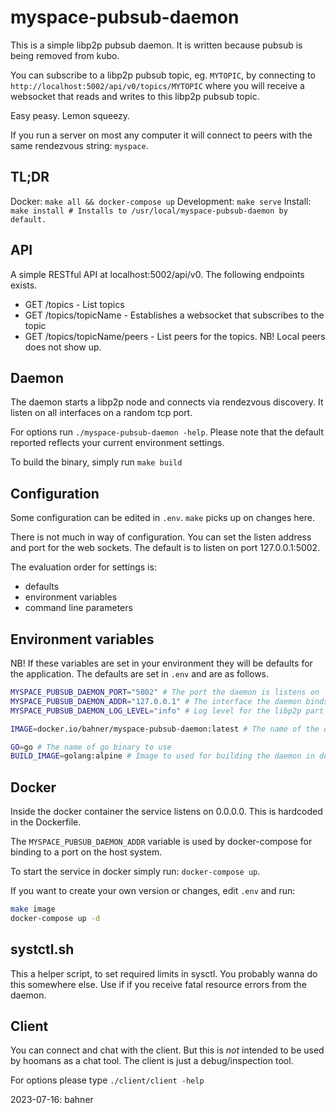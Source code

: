 # myspace-pubsub-daemon

This is a simple libp2p pubsub daemon. It is written because
pubsub is being removed from kubo.

You can subscribe to a libp2p pubsub topic, eg. `MYTOPIC`,
by connecting to `http://localhost:5002/api/v0/topics/MYTOPIC`
where you will receive a websocket that reads and writes
to this libp2p pubsub topic.

Easy peasy. Lemon squeezy.

If you run a server on most any computer it will connect to
peers with the same rendezvous string: `myspace`.

## TL;DR

Docker: `make all && docker-compose up`
Development: `make serve`
Install: `make install # Installs to /usr/local/myspace-pubsub-daemon by default.`

## API

A simple RESTful API at localhost:5002/api/v0. The following endpoints
exists.

- GET /topics - List topics
- GET /topics/topicName - Establishes a websocket that subscribes to the topic
- GET /topics/topicName/peers - List peers for the topics. NB! Local peers does not show up.

## Daemon

The daemon starts a libp2p node and connects via rendezvous
discovery. It listen on all interfaces on a random tcp port.

For options run `./myspace-pubsub-daemon -help`. Please note
that the default reported reflects your current environment
settings.

To build the binary, simply run `make build`

## Configuration

Some configuration can be edited in `.env`. `make` picks up
on changes here.

There is not much in way of configuration. You can set the
listen address and port for the web sockets. The default is
to listen on port 127.0.0.1:5002.

The evaluation order for settings is:

- defaults
- environment variables
- command line parameters

## Environment variables

NB! If these variables are set in your environment they
will be defaults for the application. The defaults are set
in `.env` and are as follows.

```bash
MYSPACE_PUBSUB_DAEMON_PORT="5002" # The port the daemon is listens on
MYSPACE_PUBSUB_DAEMON_ADDR="127.0.0.1" # The interface the daemon binds to
MYSPACE_PUBSUB_DAEMON_LOG_LEVEL="info" # Log level for the libp2p part of the daemon

IMAGE=docker.io/bahner/myspace-pubsub-daemon:latest # The name of the docker image to be used or built

GO=go # The name of go binary to use
BUILD_IMAGE=golang:alpine # Image to used for building the daemon in docker.
```

## Docker

Inside the docker container the service listens on 0.0.0.0.
This is hardcoded in the Dockerfile.

The `MYSPACE_PUBSUB_DAEMON_ADDR` variable is used by
docker-compose for binding to a port on the host system.

To start the service in docker simply run: `docker-compose up`.

If you want to create your own version or changes, edit `.env`
and run:

```bash
make image
docker-compose up -d
```

## systctl.sh

This a helper script, to set required limits in sysctl.
You probably wanna do this somewhere else. Use if if you
receive fatal resource errors from the daemon.

## Client

You can connect and chat with the client. But this is *not*
intended to be used by hoomans as a chat tool.
The client is just a debug/inspection tool.

For options please type `./client/client -help`

2023-07-16: bahner
